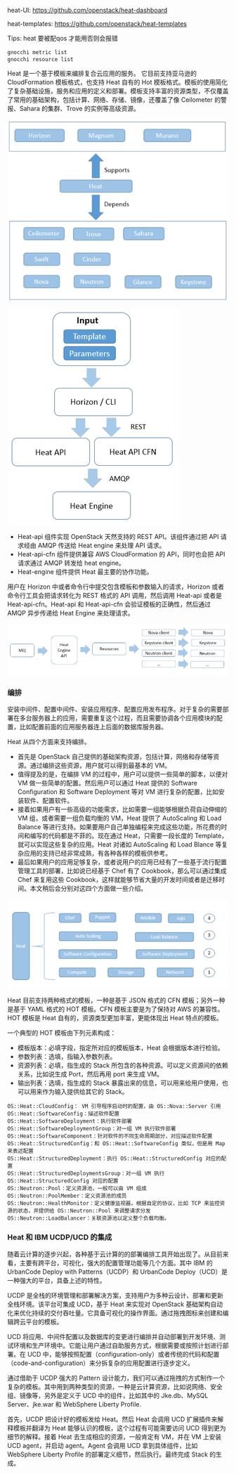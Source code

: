 heat-UI:
https://github.com/openstack/heat-dashboard

heat-templates:
https://github.com/openstack/heat-templates

Tips:
heat 要被配qos 才能用否则会报错
```shell
gnocchi metric list
gnocchi resource list
```

Heat 是一个基于模板来编排复合云应用的服务。 它目前支持亚马逊的 CloudFormation 模板格式，也支持 Heat 自有的 Hot 模板格式。模板的使用简化了复杂基础设施，服务和应用的定义和部署。模板支持丰富的资源类型，不仅覆盖了常用的基础架构，包括计算、网络、存储、镜像，还覆盖了像 Ceilometer 的警报、Sahara 的集群、Trove 的实例等高级资源。

![heat_architecture](heat_architecture.png)

![heat_architecture2](heat_architecture2.png)

* Heat-api 组件实现 OpenStack 天然支持的 REST API。该组件通过把 API 请求经由 AMQP 传送给 Heat engine 来处理 API 请求。
* Heat-api-cfn 组件提供兼容 AWS CloudFormation 的 API，同时也会把 API 请求通过 AMQP 转发给 heat engine。
* Heat-engine 组件提供 Heat 最主要的协作功能。

用户在 Horizon 中或者命令行中提交包含模板和参数输入的请求，Horizon 或者命令行工具会把请求转化为 REST 格式的 API 调用，然后调用 Heat-api 或者是 Heat-api-cfn。Heat-api 和 Heat-api-cfn 会验证模板的正确性，然后通过 AMQP 异步传递给 Heat Engine 来处理请求。

![heat_engine](heat_engine.png)

### 编排
安装中间件、配置中间件、安装应用程序、配置应用发布程序。对于复杂的需要部署在多台服务器上的应用，需要重复这个过程，而且需要协调各个应用模块的配置，比如配置前面的应用服务器连上后面的数据库服务器。

Heat 从四个方面来支持编排。
* 首先是 OpenStack 自己提供的基础架构资源，包括计算，网络和存储等资源。通过编排这些资源，用户就可以得到最基本的 VM。
* 值得提及的是，在编排 VM 的过程中，用户可以提供一些简单的脚本，以便对 VM 做一些简单的配置。然后用户可以通过 Heat 提供的 Software Configuration 和 Software Deployment 等对 VM 进行复杂的配置，比如安装软件、配置软件。
* 接着如果用户有一些高级的功能需求，比如需要一组能够根据负荷自动伸缩的 VM 组，或者需要一组负载均衡的 VM，Heat 提供了 AutoScaling 和 Load Balance 等进行支持。如果要用户自己单独编程来完成这些功能，所花费的时间和编写的代码都是不菲的。现在通过 Heat，只需要一段长度的 Template，就可以实现这些复杂的应用。Heat 对诸如 AutoScaling 和 Load Blance 等复杂应用的支持已经非常成熟，有各种各样的模板供参考。
* 最后如果用户的应用足够复杂，或者说用户的应用已经有了一些基于流行配置管理工具的部署，比如说已经基于 Chef 有了 Cookbook，那么可以通过集成 Chef 来复用这些 Cookbook，这样就能够节省大量的开发时间或者是迁移时间。本文稍后会分别对这四个方面做一些介绍。

![heat_workflow](heat_workflow.png)

Heat 目前支持两种格式的模板，一种是基于 JSON 格式的 CFN 模板；另外一种是基于 YAML 格式的 HOT 模板。CFN 模板主要是为了保持对 AWS 的兼容性。HOT 模板是 Heat 自有的，资源类型更加丰富，更能体现出 Heat 特点的模板。

一个典型的 HOT 模板由下列元素构成：
* 模板版本：必填字段，指定所对应的模板版本，Heat 会根据版本进行检验。
* 参数列表：选填，指输入参数列表。
* 资源列表：必填，指生成的 Stack 所包含的各种资源。可以定义资源间的依赖关系，比如说生成 Port，然后再用 port 来生成 VM。
* 输出列表：选填，指生成的 Stack 暴露出来的信息，可以用来给用户使用，也可以用来作为输入提供给其它的 Stack。

```
OS::Heat::CloudConfig： VM 引导程序启动时的配置，由 OS::Nova::Server 引用
OS::Heat::SoftwareConfig：描述软件配置
OS::Heat::SoftwareDeployment：执行软件部署
OS::Heat::SoftwareDeploymentGroup：对一组 VM 执行软件部署
OS::Heat::SoftwareComponent：针对软件的不同生命周期部分，对应描述软件配置
OS::Heat::StructuredConfig：和 OS::Heat::SoftwareConfig 类似，但是用 Map 来表述配置
OS::Heat::StructuredDeployment：执行 OS::Heat::StructuredConfig 对应的配置
OS::Heat::StructuredDeploymentsGroup：对一组 VM 执行 OS::Heat::StructuredConfig 对应的配置
OS::Neutron::Pool：定义资源池，一般可以由 VM 组成
OS::Neutron::PoolMember：定义资源池的成员
OS::Neutron::HealthMonitor：定义健康监视器，根据自定的协议，比如 TCP 来监控资源的状态，并提供给 OS::Neutron::Pool 来调整请求分发
OS::Neutron::LoadBalancer：关联资源池以定义整个负载均衡。
```

### Heat 和 IBM UCDP/UCD 的集成
随着云计算的逐步兴起，各种基于云计算的的部署编排工具开始出现了。从目前来看，主要有跨平台，可视化，强大的配置管理功能等几个方面。其中 IBM 的 UrbanCode Deploy with Patterns（UCDP）和 UrbanCode Deploy（UCD）是一种强大的平台，具备上述的特性。

UCDP 是全栈的环境管理和部署解决方案，支持用户为多种云设计、部署和更新全栈环境。该平台可集成 UCD，基于 Heat 来实现对 OpenStack 基础架构自动化来优化持续的交付吞吐量。它具备可视化的操作界面。通过拖拽图标来创建和编辑跨云平台的模板。

UCD 将应用、中间件配置以及数据库的变更进行编排并自动部署到开发环境、测试环境和生产环境中。它能让用户通过自助服务方式，根据需要或按照计划进行部署。在 UCD 中，能够按照配置（configuration-only）或者传统的代码和配置（code-and-configuration）来分拆复杂的应用配置进行逐步定义。

通过借助于 UCDP 强大的 Pattern 设计能力，我们可以通过拖拽的方式制作一个复杂的模板。其中用到两种类型的资源，一种是云计算资源，比如说网络、安全组、镜像等，另外是定义于 UCD 中的组件，比如其中的 Jke.db、MySQL Server、jke.war 和 WebSphere Liberty Profile.

首先，UCDP 把设计好的模板发给 Heat。然后 Heat 会调用 UCD 扩展插件来解释模板并翻译为 Heat 能够认识的模板，这个过程有可能需要访问 UCD 得到更为细节的解释。接着 Heat 去生成相应的资源，一般肯定有 VM，并在 VM 上安装 UCD agent，并启动 agent。Agent 会调用 UCD 拿到具体组件，比如 WebSphere Liberty Profile 的部署定义细节，然后执行。最终完成 Stack 的生成。


